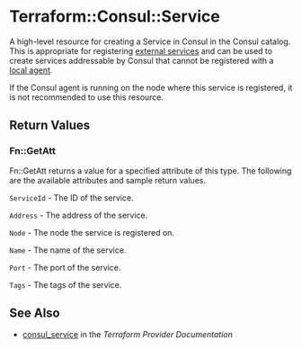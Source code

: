 # Terraform::Consul::Service

A high-level resource for creating a Service in Consul in the Consul catalog. This
is appropriate for registering [external services](https://www.consul.io/docs/guides/external.html) and
can be used to create services addressable by Consul that cannot be registered
with a [local agent](https://www.consul.io/docs/agent/basics.html).

If the Consul agent is running on the node where this service is registered, it is
not recommended to use this resource.

## Return Values

### Fn::GetAtt

Fn::GetAtt returns a value for a specified attribute of this type. The following are the available attributes and sample return values.

`ServiceId` - The ID of the service.

`Address` - The address of the service.

`Node` - The node the service is registered on.

`Name` - The name of the service.

`Port` - The port of the service.

`Tags` - The tags of the service.

## See Also

* [consul_service](https://www.terraform.io/docs/providers/consul/r/service.html) in the _Terraform Provider Documentation_